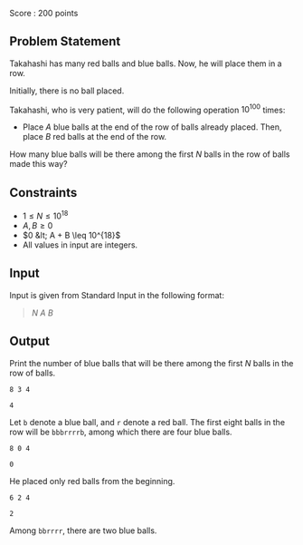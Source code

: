 Score : $200$ points

## Problem Statement

Takahashi has many red balls and blue balls. Now, he will place them in a row.

Initially, there is no ball placed.

Takahashi, who is very patient, will do the following operation $10^{100}$ times:

- Place $A$ blue balls at the end of the row of balls already placed. Then, place $B$ red balls at the end of the row.

How many blue balls will be there among the first $N$ balls in the row of balls made this way?

## Constraints

- $1 \leq N \leq 10^{18}$
- $A, B \geq 0$
- $0 &lt; A + B \leq 10^{18}$
- All values in input are integers.

## Input

Input is given from Standard Input in the following format:

> $N$ $A$ $B$

## Output

Print the number of blue balls that will be there among the first $N$ balls in the row of balls.

```input1
8 3 4
```

```output1
4
```

Let `b` denote a blue ball, and `r` denote a red ball. The first eight balls in the row will be `bbbrrrrb`, among which there are four blue balls.

```input2
8 0 4
```

```output2
0
```

He placed only red balls from the beginning.

```input3
6 2 4
```

```output3
2
```

Among `bbrrrr`, there are two blue balls.
